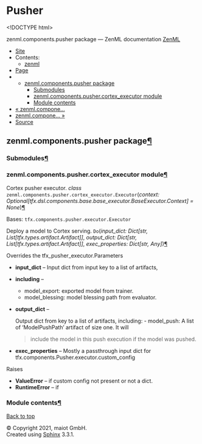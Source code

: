 # Pusher

&lt;!DOCTYPE html&gt;

zenml.components.pusher package — ZenML documentation  [ZenML](https://github.com/maiot-io/zenml/tree/e2cf3eb9599a3b31a4ee646048d90127dfdbb178/docs/sphinx_docs/_build/html/index.html)

*  [Site](https://github.com/maiot-io/zenml/tree/e2cf3eb9599a3b31a4ee646048d90127dfdbb178/docs/sphinx_docs/_build/html/index.html)
  * Contents:
    * [zenml](https://github.com/maiot-io/zenml/tree/e2cf3eb9599a3b31a4ee646048d90127dfdbb178/docs/sphinx_docs/_build/html/modules.html)
*  [Page](zenml.components.pusher.md)
  * * [zenml.components.pusher package](zenml.components.pusher.md)
      * [Submodules](zenml.components.pusher.md#submodules)
      * [zenml.components.pusher.cortex\_executor module](zenml.components.pusher.md#module-zenml.components.pusher.cortex_executor)
      * [Module contents](zenml.components.pusher.md#module-zenml.components.pusher)
* [ « zenml.compone...](https://github.com/maiot-io/zenml/tree/e2cf3eb9599a3b31a4ee646048d90127dfdbb178/docs/sphinx_docs/_build/html/zenml.components.evaluator.html)
* [ zenml.compone... »](zenml.components.sequencer.md)
*  [Source](https://github.com/maiot-io/zenml/tree/e2cf3eb9599a3b31a4ee646048d90127dfdbb178/docs/sphinx_docs/_build/html/_sources/zenml.components.pusher.rst.txt)

## zenml.components.pusher package[¶](zenml.components.pusher.md#zenml-components-pusher-package)

### Submodules[¶](zenml.components.pusher.md#submodules)

### zenml.components.pusher.cortex\_executor module[¶](zenml.components.pusher.md#module-zenml.components.pusher.cortex_executor)

Cortex pusher executor. _class_ `zenml.components.pusher.cortex_executor.Executor`\(_context: Optional\[tfx.dsl.components.base.base\_executor.BaseExecutor.Context\] = None_\)[¶](zenml.components.pusher.md#zenml.components.pusher.cortex_executor.Executor)

Bases: `tfx.components.pusher.executor.Executor`

Deploy a model to Cortex serving. `Do`\(_input\_dict: Dict\[str, List\[tfx.types.artifact.Artifact\]\]_, _output\_dict: Dict\[str, List\[tfx.types.artifact.Artifact\]\]_, _exec\_properties: Dict\[str, Any\]_\)[¶](zenml.components.pusher.md#zenml.components.pusher.cortex_executor.Executor.Do)

Overrides the tfx\_pusher\_executor.Parameters

* **input\_dict** – Input dict from input key to a list of artifacts,
* **including** –
  * model\_export: exported model from trainer.
  * model\_blessing: model blessing path from evaluator.
* **output\_dict** –

  Output dict from key to a list of artifacts, including: - model\_push: A list of ‘ModelPushPath’ artifact of size one. It will

  > include the model in this push execution if the model was pushed.

* **exec\_properties** – Mostly a passthrough input dict for tfx.components.Pusher.executor.custom\_config

Raises

* **ValueError** – if custom config not present or not a dict.
* **RuntimeError** – if

### Module contents[¶](zenml.components.pusher.md#module-zenml.components.pusher)

 [Back to top](zenml.components.pusher.md)

 © Copyright 2021, maiot GmbH.  
 Created using [Sphinx](http://sphinx-doc.org/) 3.3.1.  


